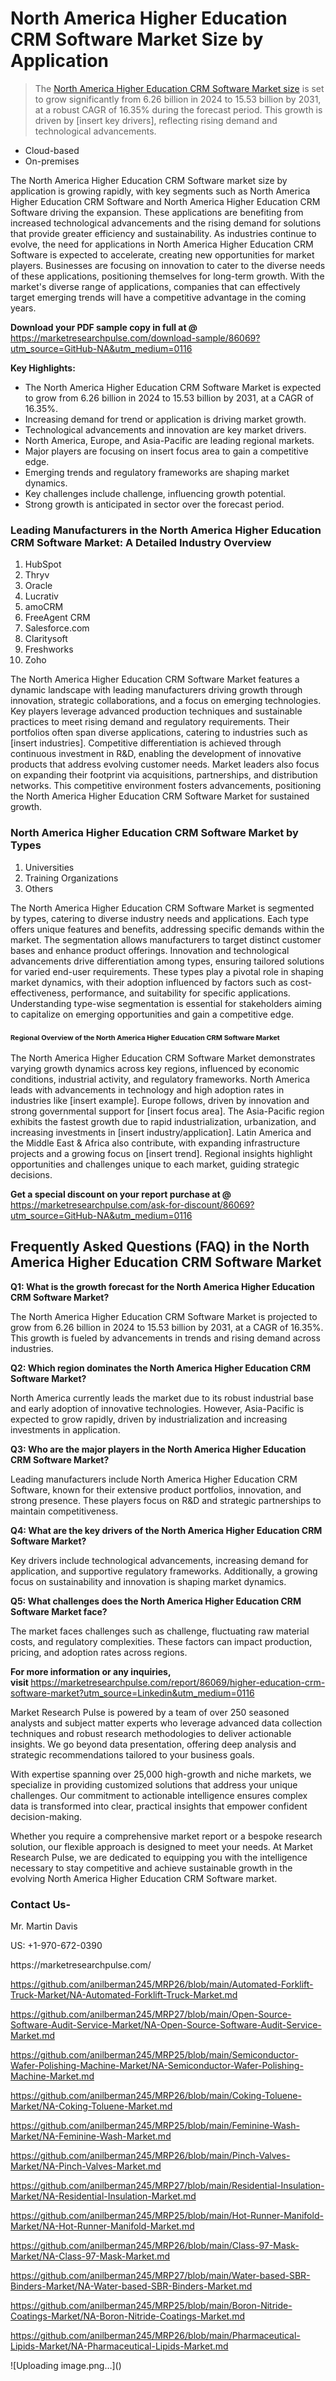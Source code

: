 <h1>North America Higher Education CRM Software Market&nbsp;Size by Application</h1><blockquote><p>The <a href="https://marketresearchpulse.com/download-sample/86069?utm_source=GitHub-NA&amp;utm_medium=0116">North America Higher Education CRM Software Market size</a> is set to grow significantly from 6.26 billion in 2024 to 15.53 billion by 2031, at a robust CAGR of 16.35% during the forecast period. This growth is driven by [insert key drivers], reflecting rising demand and technological advancements.</p></blockquote><ul><li>Cloud-based <li> On-premises</li></ul><p>The North America Higher Education CRM Software market size by application is growing rapidly, with key segments such as North America Higher Education CRM Software and North America Higher Education CRM Software driving the expansion. These applications are benefiting from increased technological advancements and the rising demand for solutions that provide greater efficiency and sustainability. As industries continue to evolve, the need for applications in North America Higher Education CRM Software is expected to accelerate, creating new opportunities for market players. Businesses are focusing on innovation to cater to the diverse needs of these applications, positioning themselves for long-term growth. With the market's diverse range of applications, companies that can effectively target emerging trends will have a competitive advantage in the coming years.</p><p><strong>Download your PDF sample copy in full at @ </strong><a href="https://marketresearchpulse.com/download-sample/86069?utm_source=GitHub-NA&amp;utm_medium=0116">https://marketresearchpulse.com/download-sample/86069?utm_source=GitHub-NA&amp;utm_medium=0116</a></p><p><strong>Key Highlights: </strong></p><ul><li>The North America Higher Education CRM Software Market is expected to grow from 6.26 billion in 2024 to 15.53 billion by 2031, at a CAGR of 16.35%.</li><li>Increasing demand for trend or application is driving market growth.</li><li>Technological advancements and innovation are key market drivers.</li><li>North America, Europe, and Asia-Pacific are leading regional markets.</li><li>Major players are focusing on insert focus area to gain a competitive edge.</li><li>Emerging trends and regulatory frameworks are shaping market dynamics.</li><li>Key challenges include challenge, influencing growth potential.</li><li>Strong growth is anticipated in sector over the forecast period.</li></ul><h3>Leading Manufacturers in the North America Higher Education CRM Software Market: A Detailed Industry Overview</h3><ol><li>HubSpot</li><li>Thryv</li><li>Oracle</li><li>Lucrativ</li><li>amoCRM</li><li>FreeAgent CRM</li><li>Salesforce.com</li><li>Claritysoft</li><li>Freshworks</li><li>Zoho</li></ol><div class="flex max-w-full flex-col flex-grow"><div class="min-h-8 text-message flex w-full flex-col items-end gap-2 whitespace-normal break-words [.text-message+&amp;]:mt-5" dir="auto" data-message-author-role="assistant" data-message-id="fd8432e4-4910-450d-b182-61b7bfb0a01f" data-message-model-slug="gpt-4o"><div class="flex w-full flex-col gap-1 empty:hidden first:pt-[3px]"><div class="markdown prose w-full break-words dark:prose-invert light"><p>The North America Higher Education CRM Software Market features a dynamic landscape with leading manufacturers driving growth through innovation, strategic collaborations, and a focus on emerging technologies. Key players leverage advanced production techniques and sustainable practices to meet rising demand and regulatory requirements. Their portfolios often span diverse applications, catering to industries such as [insert industries]. Competitive differentiation is achieved through continuous investment in R&amp;D, enabling the development of innovative products that address evolving customer needs. Market leaders also focus on expanding their footprint via acquisitions, partnerships, and distribution networks. This competitive environment fosters advancements, positioning the North America Higher Education CRM Software Market for sustained growth.</p></div></div></div></div><h3>North America Higher Education CRM Software Market by Types</h3><ol><li>Universities <li> Training Organizations <li> Others</li></ol><div class="flex max-w-full flex-col flex-grow"><div class="min-h-8 text-message flex w-full flex-col items-end gap-2 whitespace-normal break-words [.text-message+&amp;]:mt-5" dir="auto" data-message-author-role="assistant" data-message-id="084470be-0bb7-4664-bddf-5156b4f41249" data-message-model-slug="gpt-4o-mini"><div class="flex w-full flex-col gap-1 empty:hidden first:pt-[3px]"><div class="markdown prose w-full break-words dark:prose-invert light"><p>The North America Higher Education CRM Software Market is segmented by types, catering to diverse industry needs and applications. Each type offers unique features and benefits, addressing specific demands within the market. The segmentation allows manufacturers to target distinct customer bases and enhance product offerings. Innovation and technological advancements drive differentiation among types, ensuring tailored solutions for varied end-user requirements. These types play a pivotal role in shaping market dynamics, with their adoption influenced by factors such as cost-effectiveness, performance, and suitability for specific applications. Understanding type-wise segmentation is essential for stakeholders aiming to capitalize on emerging opportunities and gain a competitive edge.</p></div></div></div></div><h3><span style="font-size: 11px;">Regional Overview of the North America Higher Education CRM Software Market</span></h3><div class="flex max-w-full flex-col flex-grow"><div class="min-h-8 text-message flex w-full flex-col items-end gap-2 whitespace-normal break-words [.text-message+&amp;]:mt-5" dir="auto" data-message-author-role="assistant" data-message-id="e9038762-ce64-4e30-91c9-9bd413514231" data-message-model-slug="gpt-4o-mini"><div class="flex w-full flex-col gap-1 empty:hidden first:pt-[3px]"><div class="markdown prose w-full break-words dark:prose-invert light"><p>The North America Higher Education CRM Software Market demonstrates varying growth dynamics across key regions, influenced by economic conditions, industrial activity, and regulatory frameworks. North America leads with advancements in technology and high adoption rates in industries like [insert example]. Europe follows, driven by innovation and strong governmental support for [insert focus area]. The Asia-Pacific region exhibits the fastest growth due to rapid industrialization, urbanization, and increasing investments in [insert industry/application]. Latin America and the Middle East &amp; Africa also contribute, with expanding infrastructure projects and a growing focus on [insert trend]. Regional insights highlight opportunities and challenges unique to each market, guiding strategic decisions.</p></div></div></div></div><p><strong>Get a special discount on your report purchase at @ </strong><a href="https://marketresearchpulse.com/ask-for-discount/86069?utm_source=GitHub-NA&amp;utm_medium=0116">https://marketresearchpulse.com/ask-for-discount/86069?utm_source=GitHub-NA&amp;utm_medium=0116</a></p><h2>Frequently Asked Questions (FAQ) in the North America Higher Education CRM Software Market</h2><p><strong>Q1: What is the growth forecast for the North America Higher Education CRM Software Market?</strong></p><p>The North America Higher Education CRM Software Market is projected to grow from 6.26 billion in 2024 to 15.53 billion by 2031, at a CAGR of 16.35%. This growth is fueled by advancements in trends and rising demand across industries.</p><p><strong>Q2: Which region dominates the North America Higher Education CRM Software Market?</strong></p><p>North America currently leads the market due to its robust industrial base and early adoption of innovative technologies. However, Asia-Pacific is expected to grow rapidly, driven by industrialization and increasing investments in application.</p><p><strong>Q3: Who are the major players in the North America Higher Education CRM Software Market?</strong></p><p>Leading manufacturers include North America Higher Education CRM Software, known for their extensive product portfolios, innovation, and strong presence. These players focus on R&amp;D and strategic partnerships to maintain competitiveness.</p><p><strong>Q4: What are the key drivers of the North America Higher Education CRM Software Market?</strong></p><p>Key drivers include technological advancements, increasing demand for application, and supportive regulatory frameworks. Additionally, a growing focus on sustainability and innovation is shaping market dynamics.</p><p><strong>Q5: What challenges does the North America Higher Education CRM Software Market face?</strong></p><p>The market faces challenges such as challenge, fluctuating raw material costs, and regulatory complexities. These factors can impact production, pricing, and adoption rates across regions.</p><p><strong>For more information or any inquiries, visit&nbsp;</strong><a href="https://marketresearchpulse.com/report/86069/higher-education-crm-software-market?utm_source=Linkedin&utm_medium=0116">https://marketresearchpulse.com/report/86069/higher-education-crm-software-market?utm_source=Linkedin&utm_medium=0116</a></p><p>Market Research Pulse is powered by a team of over 250 seasoned analysts and subject matter experts who leverage advanced data collection techniques and robust research methodologies to deliver actionable insights. We go beyond data presentation, offering deep analysis and strategic recommendations tailored to your business goals.</p><p>With expertise spanning over 25,000 high-growth and niche markets, we specialize in providing customized solutions that address your unique challenges. Our commitment to actionable intelligence ensures complex data is transformed into clear, practical insights that empower confident decision-making.</p><p>Whether you require a comprehensive market report or a bespoke research solution, our flexible approach is designed to meet your needs. At Market Research Pulse, we are dedicated to equipping you with the intelligence necessary to stay competitive and achieve sustainable growth in the evolving North America Higher Education CRM Software market.</p><h3><strong>Contact Us-</strong></h3><p>Mr. Martin Davis</p><p>US: +1-970-672-0390</p><p>https://marketresearchpulse.com/</p><p><a href="https://github.com/anilberman245/MRP26/blob/main/Automated-Forklift-Truck-Market/NA-Automated-Forklift-Truck-Market.md">https://github.com/anilberman245/MRP26/blob/main/Automated-Forklift-Truck-Market/NA-Automated-Forklift-Truck-Market.md</a></p><p><a href="https://github.com/anilberman245/MRP27/blob/main/Open-Source-Software-Audit-Service-Market/NA-Open-Source-Software-Audit-Service-Market.md">https://github.com/anilberman245/MRP27/blob/main/Open-Source-Software-Audit-Service-Market/NA-Open-Source-Software-Audit-Service-Market.md</a></p><p><a href="https://github.com/anilberman245/MRP25/blob/main/Semiconductor-Wafer-Polishing-Machine-Market/NA-Semiconductor-Wafer-Polishing-Machine-Market.md">https://github.com/anilberman245/MRP25/blob/main/Semiconductor-Wafer-Polishing-Machine-Market/NA-Semiconductor-Wafer-Polishing-Machine-Market.md</a></p><p><a href="https://github.com/anilberman245/MRP26/blob/main/Coking-Toluene-Market/NA-Coking-Toluene-Market.md">https://github.com/anilberman245/MRP26/blob/main/Coking-Toluene-Market/NA-Coking-Toluene-Market.md</a></p><p><a href="https://github.com/anilberman245/MRP25/blob/main/Feminine-Wash-Market/NA-Feminine-Wash-Market.md">https://github.com/anilberman245/MRP25/blob/main/Feminine-Wash-Market/NA-Feminine-Wash-Market.md</a></p><p><a href="https://github.com/anilberman245/MRP26/blob/main/Pinch-Valves-Market/NA-Pinch-Valves-Market.md">https://github.com/anilberman245/MRP26/blob/main/Pinch-Valves-Market/NA-Pinch-Valves-Market.md</a></p><p><a href="https://github.com/anilberman245/MRP27/blob/main/Residential-Insulation-Market/NA-Residential-Insulation-Market.md">https://github.com/anilberman245/MRP27/blob/main/Residential-Insulation-Market/NA-Residential-Insulation-Market.md</a></p><p><a href="https://github.com/anilberman245/MRP25/blob/main/Hot-Runner-Manifold-Market/NA-Hot-Runner-Manifold-Market.md">https://github.com/anilberman245/MRP25/blob/main/Hot-Runner-Manifold-Market/NA-Hot-Runner-Manifold-Market.md</a></p><p><a href="https://github.com/anilberman245/MRP26/blob/main/Class-97-Mask-Market/NA-Class-97-Mask-Market.md">https://github.com/anilberman245/MRP26/blob/main/Class-97-Mask-Market/NA-Class-97-Mask-Market.md</a></p><p><a href="https://github.com/anilberman245/MRP27/blob/main/Water-based-SBR-Binders-Market/NA-Water-based-SBR-Binders-Market.md">https://github.com/anilberman245/MRP27/blob/main/Water-based-SBR-Binders-Market/NA-Water-based-SBR-Binders-Market.md</a></p><p><a href="https://github.com/anilberman245/MRP25/blob/main/Boron-Nitride-Coatings-Market/NA-Boron-Nitride-Coatings-Market.md">https://github.com/anilberman245/MRP25/blob/main/Boron-Nitride-Coatings-Market/NA-Boron-Nitride-Coatings-Market.md</a></p><p><a href="https://github.com/anilberman245/MRP26/blob/main/Pharmaceutical-Lipids-Market/NA-Pharmaceutical-Lipids-Market.md">https://github.com/anilberman245/MRP26/blob/main/Pharmaceutical-Lipids-Market/NA-Pharmaceutical-Lipids-Market.md</a></p>
![Uploading image.png…]()
